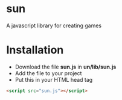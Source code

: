 # sun
A javascript library for creating games
 
# Installation 
- Download the file **sun.js** in **un/lib/sun.js**
- Add the file to your project 
- Put this in your HTML head tag

```html
<script src="sun.js"></script>
```
